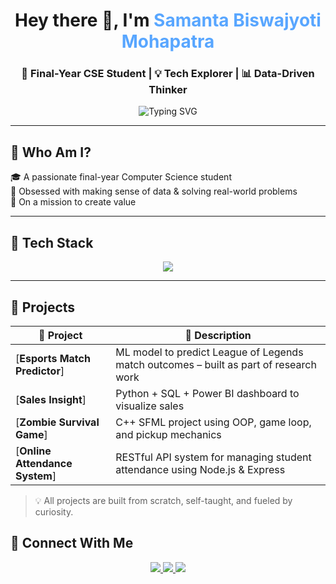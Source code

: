 <h1 align="center">Hey there 👋, I'm <span style="color:#58A6FF;">Samanta Biswajyoti Mohapatra</span></h1>
<h3 align="center">🚀 Final-Year CSE Student | 💡 Tech Explorer | 📊 Data-Driven Thinker</h3>

<p align="center">
  <img src="https://readme-typing-svg.herokuapp.com?font=Fira+Code&pause=1000&color=58A6FF&center=true&vCenter=true&width=550&lines=Final+Year+CSE+Student+👨‍💻;Aspiring+Data+Scientist+🔍;Full-Stack+Developer+In+Progress+💻;Building+Useful+Things+With+Code+🛠️;Consistency+%3E+Talent+🔥" alt="Typing SVG" />
</p>

---

## 🧠 Who Am I?

🎓 A passionate final-year Computer Science student  
💭 Obsessed with making sense of data & solving real-world problems    
🌱 On a mission to create value

---

## 🚀 Tech Stack

<p align="center">
  <img src="https://skillicons.dev/icons?i=python,java,js,nodejs,react,express,mongodb,mysql,html,css,tailwind,git,vscode&perline=8" />
</p>

---

## 🧩 Projects

| 🌟 Project | 🚀 Description |
|-----------|----------------|
| [**Esports Match Predictor**] | ML model to predict League of Legends match outcomes – built as part of research work |
| [**Sales Insight**] | Python + SQL + Power BI dashboard to visualize sales |
| [**Zombie Survival Game**] | C++ SFML project using OOP, game loop, and pickup mechanics |
| [**Online Attendance System**] | RESTful API system for managing student attendance using Node.js & Express |

> 💡 All projects are built from scratch, self-taught, and fueled by curiosity.


## 🔗 Connect With Me

<p align="center">
  <a href="https://linkedin.com/in/mohapatrasamanta">
    <img src="https://img.shields.io/badge/LinkedIn-%230077B5.svg?&style=for-the-badge&logo=linkedin&logoColor=white" />
  </a>
  <a href="mailto:mohapatrasamanta25@gmail.com">
    <img src="https://img.shields.io/badge/Gmail-D14836?style=for-the-badge&logo=gmail&logoColor=white" />
  </a>
  <a href="https://github.com/Biswajyoti-08">
    <img src="https://img.shields.io/badge/GitHub-100000?style=for-the-badge&logo=github&logoColor=white" />
  </a>
</p>

